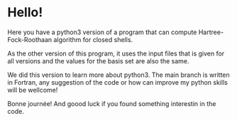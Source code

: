 # Hello!

Here you have a python3 version of a program
that can compute Hartree-Fock-Roothaan algorithm
for closed shells.

As the other version of this program, it uses the input
files that is given for all versions and the values
for the basis set are also the same.

We did this version to learn more about python3. The
main branch is written in Fortran, any suggestion
of the code or how can improve my python skills will
be wellcome!

Bonne journée!
And goood luck if you found something interestin in the code.
